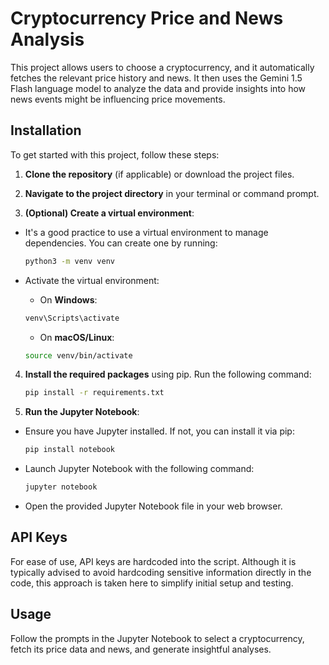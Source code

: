 # Cryptocurrency Price and News Analysis

This project allows users to choose a cryptocurrency, and it automatically fetches the relevant price history and news. It then uses the Gemini 1.5 Flash language model to analyze the data and provide insights into how news events might be influencing price movements.

## Installation

To get started with this project, follow these steps:

1. **Clone the repository** (if applicable) or download the project files.

2. **Navigate to the project directory** in your terminal or command prompt.

3. **(Optional) Create a virtual environment**:
- It's a good practice to use a virtual environment to manage dependencies. You can create one by running:

   ```bash
   python3 -m venv venv
   ```

- Activate the virtual environment:
   - On **Windows**:

   ```bash
   venv\Scripts\activate
   ```

   - On **macOS/Linux**:

   ```bash
   source venv/bin/activate
   ```

4. **Install the required packages** using pip. Run the following command:

   ```bash
   pip install -r requirements.txt
   ```

5.	**Run the Jupyter Notebook**:
- Ensure you have Jupyter installed. If not, you can install it via pip:

  ```bash
  pip install notebook
  ```
  
- Launch Jupyter Notebook with the following command:

  ```bash
  jupyter notebook

- Open the provided Jupyter Notebook file in your web browser.

## API Keys

For ease of use, API keys are hardcoded into the script. Although it is typically advised to avoid hardcoding sensitive information directly in the code, this approach is taken here to simplify initial setup and testing.

## Usage

Follow the prompts in the Jupyter Notebook to select a cryptocurrency, fetch its price data and news, and generate insightful analyses.
